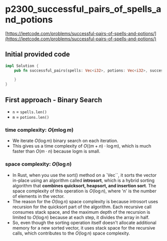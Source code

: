 # p2300_successful_pairs_of_spells_and_potions
[https://leetcode.com/problems/successful-pairs-of-spells-and-potions/](https://leetcode.com/problems/successful-pairs-of-spells-and-potions/)

## Initial provided code
```Rust
impl Solution {
    pub fn successful_pairs(spells: Vec<i32>, potions: Vec<i32>, success: i64) -> Vec<i32> {
        
    }
}
```
## First approach - Binary Search

- `n` = `spells.len()`
- `m` = `potions.len()`
### time complexity: $O(m \log m)$
- We iterate $O(\log m)$ binary search on each iteration. 
- This gives us a time complexity of $O((m + n) \cdot \log m)$, which is much faster than $O(m \cdot n)$ because logm is small.

### space complexity: $O(\log n)$

- In Rust, when you use the sort() method on a `Vec<i32>``, it sorts the vector in-place using an algorithm called **introsort**, which is a hybrid sorting algorithm that **combines quicksort, heapsort, and insertion sort**. The space complexity of this operation is $O(\log n)$, where 'n' is the number of elements in the vector.
- The reason for the $O(\log n)$ space complexity is because introsort uses recursion for the quicksort part of the algorithm. Each recursive call consumes stack space, and the maximum depth of the recursion is limited to $O(\log n)$ because at each step, it divides the array in half.
- So, even though the sorting operation itself doesn't allocate additional memory for a new sorted vector, it uses stack space for the recursive calls, which contributes to the $O(\log n)$ space complexity.

